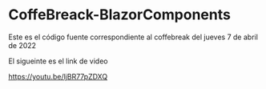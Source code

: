 # CoffeBreack-BlazorComponents

Este es el código fuente correspondiente al coffebreak del jueves 7 de abril de 2022 

El sigueinte es el link de video

https://youtu.be/ljBR77pZDXQ

